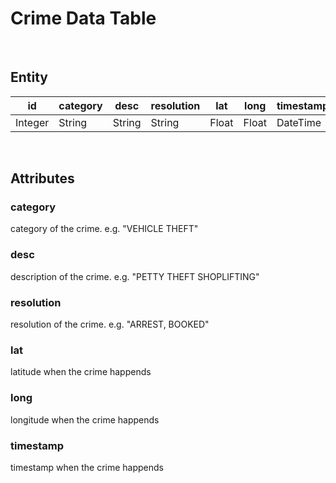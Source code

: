 # Crime Data Table

<br />

## Entity

| id     | category | desc   | resolution | lat   | long  | timestamp |
|--------|----------|--------|------------|-------|-------|-----------|
| Integer| String   | String | String     | Float | Float | DateTime  |

<br />

## Attributes

### category

category of the crime. e.g. "VEHICLE THEFT"

### desc

description of the crime. e.g. "PETTY THEFT SHOPLIFTING"

### resolution

resolution of the crime. e.g. "ARREST, BOOKED"

### lat

latitude when the crime happends

### long

longitude when the crime happends

### timestamp

timestamp when the crime happends

